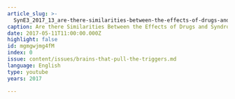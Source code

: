 ```yaml
---
article_slug: >-
  SynE3_2017_13_are-there-similarities-between-the-effects-of-drugs-and-syndrome-e
caption: Are there Similarities Between the Effects of Drugs and Syndrome E?
date: 2017-05-11T11:00:00.000Z
highlight: false
id: mgmgwjmg4fM
index: 0
issue: content/issues/brains-that-pull-the-triggers.md
language: English
type: youtube
years: 2017

---
```

